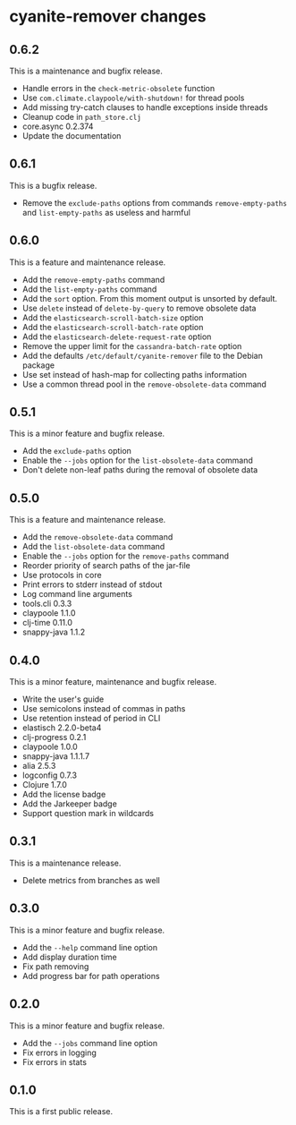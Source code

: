 # cyanite-remover changes

## 0.6.2

This is a maintenance and bugfix release.

* Handle errors in the `check-metric-obsolete` function
* Use `com.climate.claypoole/with-shutdown!` for thread pools
* Add missing try-catch clauses to handle exceptions inside threads
* Cleanup code in `path_store.clj`
* core.async 0.2.374
* Update the documentation

## 0.6.1

This is a bugfix release.

* Remove the `exclude-paths` options from commands `remove-empty-paths` and
`list-empty-paths` as useless and harmful

## 0.6.0

This is a feature and maintenance release.

* Add the `remove-empty-paths` command
* Add the `list-empty-paths` command
* Add the `sort` option. From this moment output is unsorted by default.
* Use `delete` instead of `delete-by-query` to remove obsolete data
* Add the `elasticsearch-scroll-batch-size` option
* Add the `elasticsearch-scroll-batch-rate` option
* Add the `elasticsearch-delete-request-rate` option
* Remove the upper limit for the `cassandra-batch-rate` option
* Add the defaults `/etc/default/cyanite-remover` file to the Debian package
* Use set instead of hash-map for collecting paths information
* Use a common thread pool in the `remove-obsolete-data` command

## 0.5.1

This is a minor feature and bugfix release.

* Add the `exclude-paths` option
* Enable the `--jobs` option for the `list-obsolete-data` command
* Don't delete non-leaf paths during the removal of obsolete data

## 0.5.0

This is a feature and maintenance release.

* Add the `remove-obsolete-data` command
* Add the `list-obsolete-data` command
* Enable the `--jobs` option for the `remove-paths` command
* Reorder priority of search paths of the jar-file
* Use protocols in core
* Print errors to stderr instead of stdout
* Log command line arguments
* tools.cli 0.3.3
* claypoole 1.1.0
* clj-time 0.11.0
* snappy-java 1.1.2

## 0.4.0

This is a minor feature, maintenance and bugfix release.

* Write the user's guide
* Use semicolons instead of commas in paths
* Use retention instead of period in CLI
* elastisch 2.2.0-beta4
* clj-progress 0.2.1
* claypoole 1.0.0
* snappy-java 1.1.1.7
* alia 2.5.3
* logconfig 0.7.3
* Clojure 1.7.0
* Add the license badge
* Add the Jarkeeper badge
* Support question mark in wildcards

## 0.3.1

This is a maintenance release.

* Delete metrics from branches as well

## 0.3.0

This is a minor feature and bugfix release.

* Add the `--help` command line option
* Add display duration time
* Fix path removing
* Add progress bar for path operations

## 0.2.0

This is a minor feature and bugfix release.

* Add the `--jobs` command line option
* Fix errors in logging
* Fix errors in stats

## 0.1.0

This is a first public release.
